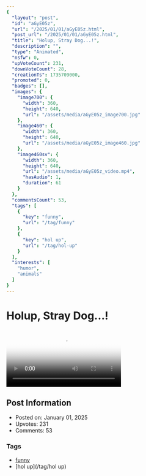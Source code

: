 ```yaml
---
{
  "layout": "post",
  "id": "aGyE05z",
  "url": "/2025/01/01/aGyE05z.html",
  "post_url": "/2025/01/01/aGyE05z.html",
  "title": "Holup, Stray Dog...!",
  "description": "",
  "type": "Animated",
  "nsfw": 0,
  "upVoteCount": 231,
  "downVoteCount": 28,
  "creationTs": 1735709000,
  "promoted": 0,
  "badges": [],
  "images": {
    "image700": {
      "width": 360,
      "height": 640,
      "url": "/assets/media/aGyE05z_image700.jpg"
    },
    "image460": {
      "width": 360,
      "height": 640,
      "url": "/assets/media/aGyE05z_image460.jpg"
    },
    "image460sv": {
      "width": 360,
      "height": 640,
      "url": "/assets/media/aGyE05z_video.mp4",
      "hasAudio": 1,
      "duration": 61
    }
  },
  "commentsCount": 53,
  "tags": [
    {
      "key": "funny",
      "url": "/tag/funny"
    },
    {
      "key": "hol up",
      "url": "/tag/hol-up"
    }
  ],
  "interests": [
    "humor",
    "animals"
  ]
}
---
```


# Holup, Stray Dog...!

<video controls playsinline loop poster="/assets/media/aGyE05z_image460.jpg">
  <source src="/assets/media/aGyE05z_video.mp4" type="video/mp4">
  Your browser does not support the video tag.
</video>

## Post Information

- Posted on: January 01, 2025
- Upvotes: 231
- Comments: 53

### Tags

- [funny](/tag/funny)
- [hol up](/tag/hol up)
